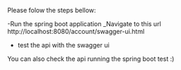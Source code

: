 Please folow the steps bellow:

 -Run the spring boot application
 _Navigate to this url http://localhost:8080/account/swagger-ui.html
 - test the api with the swagger ui

You can also check the api running the spring boot test :)
